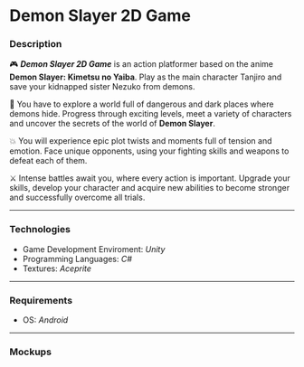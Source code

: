 # Demon Slayer 2D Game
### Description
🎮 ___Demon Slayer 2D Game___ is an action platformer based on the anime __Demon Slayer: Kimetsu no Yaiba__.
Play as the main character Tanjiro and save your kidnapped sister Nezuko from demons.

🌄 You have to explore a world full of dangerous and dark places where demons hide.
Progress through exciting levels, meet a variety of characters and uncover the secrets of the world of __Demon Slayer__.

💥 You will experience epic plot twists and moments full of tension and emotion.
Face unique opponents, using your fighting skills and weapons to defeat each of them.

⚔️ Intense battles await you, where every action is important. Upgrade your skills, develop your character and
acquire new abilities to become stronger and successfully overcome all trials.

---
### Technologies
 - Game Development Enviroment: *Unity*
 - Programming Languages: *C#*
 - Textures: *Aceprite*
---
### Requirements
 - OS: *Android*
---
### Mockups
